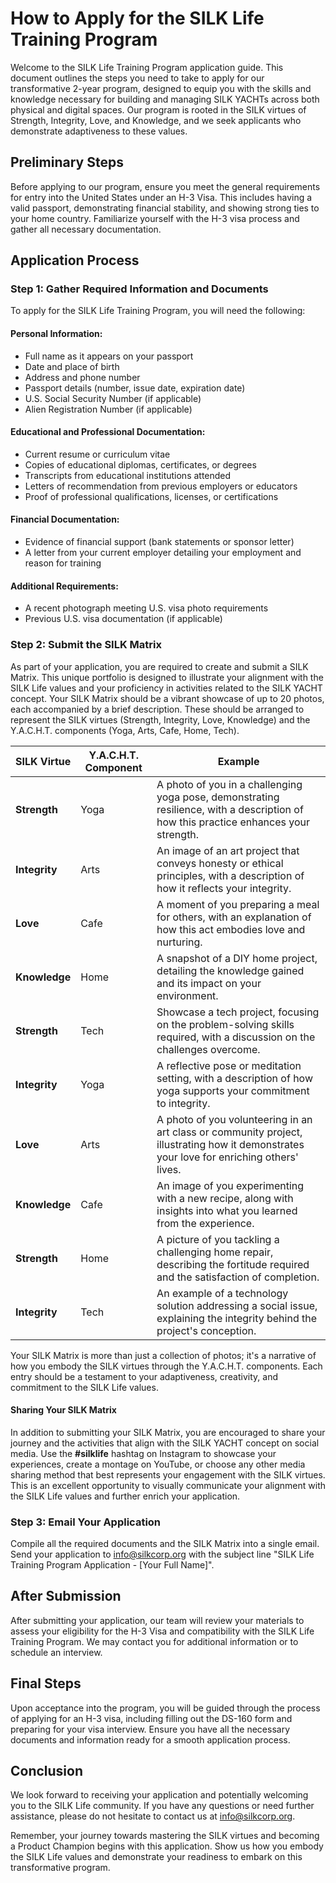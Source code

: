 # How to Apply for the SILK Life Training Program

Welcome to the SILK Life Training Program application guide. This document outlines the steps you need to take to apply for our transformative 2-year program, designed to equip you with the skills and knowledge necessary for building and managing SILK YACHTs across both physical and digital spaces. Our program is rooted in the SILK virtues of Strength, Integrity, Love, and Knowledge, and we seek applicants who demonstrate adaptiveness to these values.

## Preliminary Steps

Before applying to our program, ensure you meet the general requirements for entry into the United States under an H-3 Visa. This includes having a valid passport, demonstrating financial stability, and showing strong ties to your home country. Familiarize yourself with the H-3 visa process and gather all necessary documentation.

## Application Process

### Step 1: Gather Required Information and Documents

To apply for the SILK Life Training Program, you will need the following:

#### Personal Information:
- Full name as it appears on your passport
- Date and place of birth
- Address and phone number
- Passport details (number, issue date, expiration date)
- U.S. Social Security Number (if applicable)
- Alien Registration Number (if applicable)

#### Educational and Professional Documentation:
- Current resume or curriculum vitae
- Copies of educational diplomas, certificates, or degrees
- Transcripts from educational institutions attended
- Letters of recommendation from previous employers or educators
- Proof of professional qualifications, licenses, or certifications

#### Financial Documentation:
- Evidence of financial support (bank statements or sponsor letter)
- A letter from your current employer detailing your employment and reason for training

#### Additional Requirements:
- A recent photograph meeting U.S. visa photo requirements
- Previous U.S. visa documentation (if applicable)

### Step 2: Submit the SILK Matrix

As part of your application, you are required to create and submit a SILK Matrix. This unique portfolio is designed to illustrate your alignment with the SILK Life values and your proficiency in activities related to the SILK YACHT concept. Your SILK Matrix should be a vibrant showcase of up to 20 photos, each accompanied by a brief description. These should be arranged to represent the SILK virtues (Strength, Integrity, Love, Knowledge) and the Y.A.C.H.T. components (Yoga, Arts, Cafe, Home, Tech).

| SILK Virtue | Y.A.C.H.T. Component | Example |
|-------------|----------------------|---------|
| **Strength** | Yoga | A photo of you in a challenging yoga pose, demonstrating resilience, with a description of how this practice enhances your strength. |
| **Integrity** | Arts | An image of an art project that conveys honesty or ethical principles, with a description of how it reflects your integrity. |
| **Love** | Cafe | A moment of you preparing a meal for others, with an explanation of how this act embodies love and nurturing. |
| **Knowledge** | Home | A snapshot of a DIY home project, detailing the knowledge gained and its impact on your environment. |
| **Strength** | Tech | Showcase a tech project, focusing on the problem-solving skills required, with a discussion on the challenges overcome. |
| **Integrity** | Yoga | A reflective pose or meditation setting, with a description of how yoga supports your commitment to integrity. |
| **Love** | Arts | A photo of you volunteering in an art class or community project, illustrating how it demonstrates your love for enriching others' lives. |
| **Knowledge** | Cafe | An image of you experimenting with a new recipe, along with insights into what you learned from the experience. |
| **Strength** | Home | A picture of you tackling a challenging home repair, describing the fortitude required and the satisfaction of completion. |
| **Integrity** | Tech | An example of a technology solution addressing a social issue, explaining the integrity behind the project's conception. |

Your SILK Matrix is more than just a collection of photos; it's a narrative of how you embody the SILK virtues through the Y.A.C.H.T. components. Each entry should be a testament to your adaptiveness, creativity, and commitment to the SILK Life values.

#### Sharing Your SILK Matrix

In addition to submitting your SILK Matrix, you are encouraged to share your journey and the activities that align with the SILK YACHT concept on social media. Use the **#silklife** hashtag on Instagram to showcase your experiences, create a montage on YouTube, or choose any other media sharing method that best represents your engagement with the SILK virtues. This is an excellent opportunity to visually communicate your alignment with the SILK Life values and further enrich your application.

### Step 3: Email Your Application

Compile all the required documents and the SILK Matrix into a single email. Send your application to [info@silkcorp.org](mailto:info@silkcorp.org) with the subject line "SILK Life Training Program Application - [Your Full Name]".

## After Submission

After submitting your application, our team will review your materials to assess your eligibility for the H-3 Visa and compatibility with the SILK Life Training Program. We may contact you for additional information or to schedule an interview.

## Final Steps

Upon acceptance into the program, you will be guided through the process of applying for an H-3 visa, including filling out the DS-160 form and preparing for your visa interview. Ensure you have all the necessary documents and information ready for a smooth application process.

## Conclusion

We look forward to receiving your application and potentially welcoming you to the SILK Life community. If you have any questions or need further assistance, please do not hesitate to contact us at [info@silkcorp.org](mailto:info@silkcorp.org).

Remember, your journey towards mastering the SILK virtues and becoming a Product Champion begins with this application. Show us how you embody the SILK Life values and demonstrate your readiness to embark on this transformative program.